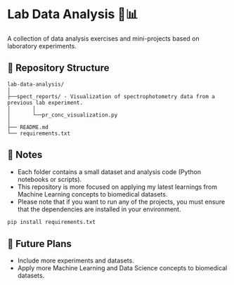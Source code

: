 # Lab Data Analysis 🧪📊

A collection of data analysis exercises and mini-projects based on laboratory experiments.

## 📂 Repository Structure
```
lab-data-analysis/
│
├──spect_reports/ - Visualization of spectrophotometry data from a previous lab experiment.
│       │
│       └──pr_conc_visualization.py
│
├── README.md
└── requirements.txt
```

## 📝 Notes

- Each folder contains a small dataset and analysis code (Python notebooks or scripts).
- This repository is more focused on applying my latest learnings from Machine Learning concepts to biomedical datasets.
- Please note that if you want to run any of the projects, you must ensure that the dependencies are installed in your environment.

```Bash
pip install requirements.txt
```

## 🚀 Future Plans

- Include more experiments and datasets.
- Apply more Machine Learning and Data Science concepts to biomedical datasets.
